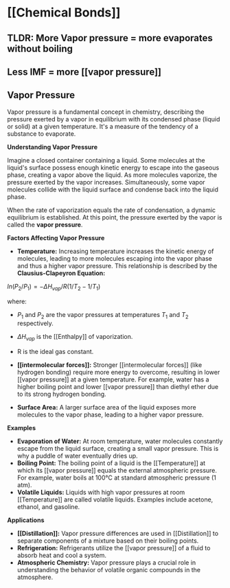 # [[Chemical Bonds]]

## TLDR: More Vapor pressure = more evaporates without boiling 
## Less IMF = more [[vapor pressure]] 
## Vapor Pressure

Vapor pressure is a fundamental concept in chemistry, describing the pressure exerted by a vapor in equilibrium with its condensed phase (liquid or solid) at a given temperature. It's a measure of the tendency of a substance to evaporate.

**Understanding Vapor Pressure**

Imagine a closed container containing a liquid. Some molecules at the liquid's surface possess enough kinetic energy to escape into the gaseous phase, creating a vapor above the liquid. As more molecules vaporize, the pressure exerted by the vapor increases. Simultaneously, some vapor molecules collide with the liquid surface and condense back into the liquid phase.

When the rate of vaporization equals the rate of condensation, a dynamic equilibrium is established. At this point, the pressure exerted by the vapor is called the **vapor pressure**.

**Factors Affecting Vapor Pressure**

* **Temperature:**  Increasing temperature increases the kinetic energy of molecules, leading to more molecules escaping into the vapor phase and thus a higher vapor pressure. This relationship is described by the **Clausius-Clapeyron Equation:**

$ln(P_2/P_1) = - \Delta H_{vap}/R (1/T_2 - 1/T_1)$

where:
* $P_1$ and $P_2$ are the vapor pressures at temperatures $T_1$ and $T_2$ respectively.
* $\Delta H_{vap}$ is the [[Enthalpy]] of vaporization.
* R is the ideal gas constant.

* **[[intermolecular forces]]:** Stronger [[intermolecular forces]] (like hydrogen bonding) require more energy to overcome, resulting in lower [[vapor pressure]] at a given temperature. For example, water has a higher boiling point and lower [[vapor pressure]] than diethyl ether due to its strong hydrogen bonding.

* **Surface Area:** A larger surface area of the liquid exposes more molecules to the vapor phase, leading to a higher vapor pressure.

**Examples**

* **Evaporation of Water:** At room temperature, water molecules constantly escape from the liquid surface, creating a small vapor pressure. This is why a puddle of water eventually dries up.
* **Boiling Point:** The boiling point of a liquid is the [[Temperature]] at which its [[vapor pressure]] equals the external atmospheric pressure. For example, water boils at 100°C at standard atmospheric pressure (1 atm).
* **Volatile Liquids:** Liquids with high vapor pressures at room [[Temperature]] are called volatile liquids. Examples include acetone, ethanol, and gasoline.

**Applications**

* **[[Distillation]]:** Vapor pressure differences are used in [[Distillation]] to separate components of a mixture based on their boiling points.
* **Refrigeration:** Refrigerants utilize the [[vapor pressure]] of a fluid to absorb heat and cool a system.
* **Atmospheric Chemistry:** Vapor pressure plays a crucial role in understanding the behavior of volatile organic compounds in the atmosphere.
